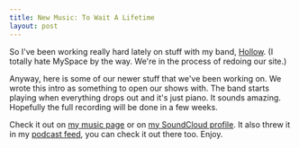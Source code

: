 ```yaml
---
title: New Music: To Wait A Lifetime
layout: post
---
```


So I've been working really hard lately on stuff with my band, [Hollow](http://myspace.com/hollowrock). (I totally hate MySpace by the way. We're in the process of redoing our site.)

Anyway, here is some of our newer stuff that we've been working on. We wrote this intro as something to open our shows with. The band starts playing when everything drops out and it's just piano. It sounds amazing. Hopefully the full recording will be done in a few weeks.

Check it out on [my music page](http://samsoff.es/music) or on [my SoundCloud profile](http://soundcloud.com/samsoffes/to-wait-a-lifetime-intro). It also threw it in my [podcast feed](http://phobos.apple.com/WebObjects/MZStore.woa/wa/viewPodcast?id=292395055), you can check it out there too. Enjoy.
